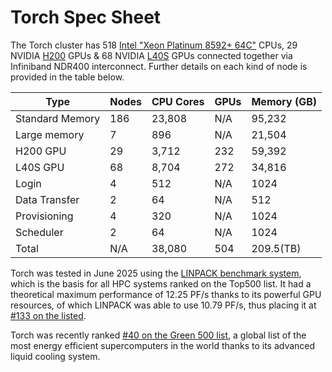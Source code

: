 
# Torch Spec Sheet

The Torch cluster has 518 [Intel "Xeon Platinum 8592+ 64C"](https://www.intel.com/content/www/us/en/products/sku/237261/intel-xeon-platinum-8592-processor-320m-cache-1-90-ghz/specifications.html) CPUs, 29 NVIDIA [H200](https://nvdam.widen.net/s/nb5zzzsjdf/hpc-datasheet-sc23-h200-datasheet-3002446) GPUs & 68 NVIDIA [L40S](https://resources.nvidia.com/en-us-l40s/l40s-datasheet-28413) GPUs connected together via Infiniband NDR400 interconnect. Further details on each kind of node is provided in the table below.

| Type | Nodes  | CPU Cores  | GPUs  | Memory (GB) |
|---|---|---|---|---|
| Standard Memory | 186 | 23,808 | N/A | 95,232 |
| Large memory | 7 | 896 | N/A | 21,504 |
| H200 GPU | 29 | 3,712 | 232 | 59,392 |
| L40S GPU | 68 | 8,704 | 272 | 34,816 |
| Login | 4 | 512 | N/A | 1024 |
| Data Transfer | 2 | 64 | N/A | 512 |
| Provisioning | 4 | 320 | N/A | 1024 |
| Scheduler | 2 | 64 | N/A | 1024 |
| Total | N/A | 38,080 | 504 | 209.5(TB) |


Torch was tested in June 2025 using the [LINPACK benchmark system](https://top500.org/project/linpack/), which is the basis for all HPC systems ranked on the Top500 list. It had a theoretical maximum performance of 12.25 PF/s thanks to its powerful GPU resources, of which LINPACK was able to use 10.79 PF/s, thus placing it at [#133 on the listed](https://top500.org/system/180363/).

 Torch was recently ranked [#40 on the Green 500 list](https://top500.org/lists/green500/list/2025/06/), a global list of the most energy efficient supercomputers in the world thanks to its advanced liquid cooling system.
